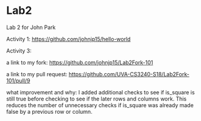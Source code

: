 # Lab2
Lab 2 for John Park

Activity 1: https://github.com/johnjp15/hello-world

Activity 3:

  a link to my fork: https://github.com/johnjp15/Lab2Fork-101
  
  a link to my pull request: https://github.com/UVA-CS3240-S18/Lab2Fork-101/pull/9
  
  what improvement and why: I added additional checks to see if is_square is still true before checking to see if the later rows and columns work. This reduces the number of unnecessary checks if is_square was already made false by a previous row or column.
